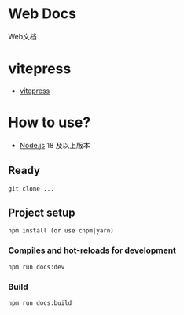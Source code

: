 # Web Docs

Web文档

# vitepress

- [vitepress](https://vitepress.dev/)

# How to use?

- [Node.js](https://nodejs.org) 18 及以上版本

## Ready
```
git clone ...
```

## Project setup
```
npm install (or use cnpm|yarn)
```

### Compiles and hot-reloads for development
```
npm run docs:dev
```

### Build
```
npm run docs:build
```
